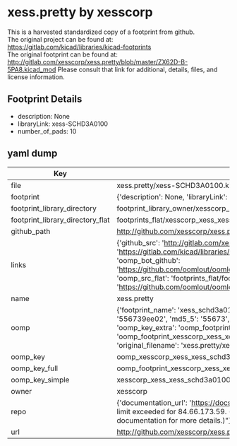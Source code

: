 # xess.pretty by xesscorp  
This is a harvested standardized copy of a footprint from github.  
The original project can be found at:  
https://gitlab.com/kicad/libraries/kicad-footprints  
The original footprint can be found at:
http://gitlab.com/xesscorp/xess.pretty/blob/master/ZX62D-B-5PA8.kicad_mod
Please consult that link for additional, details, files, and license information.  
## Footprint Details
* description: None  
* libraryLink: xess-SCHD3A0100  
* number_of_pads: 10  
## yaml dump  
| Key | Value |  
| --- | --- |  
| file | xess.pretty/xess-SCHD3A0100.kicad_mod |  
| footprint | {'description': None, 'libraryLink': 'xess-SCHD3A0100', 'number_of_pads': 10} |  
| footprint_library_directory | footprint_library_owner/xesscorp_xess.pretty |  
| footprint_library_directory_flat | footprints_flat/xesscorp_xess_xess_schd3a0100/working |  
| github_path | http://github.com/xesscorp/xess.pretty/blob/master/xess-SCHD3A0100.kicad_mod |  
| links | {'github_src': 'http://gitlab.com/xesscorp/xess.pretty/blob/master/ZX62D-B-5PA8.kicad_mod', 'github_src_repo': 'https://gitlab.com/kicad/libraries/kicad-footprints', 'oomp_bot': 'footprints/xesscorp_xess_xess_schd3a0100/working', 'oomp_bot_github': 'https://github.com/oomlout/oomlout_oomp_footprint_bot/tree/main/footprints/xesscorp_xess_xess_schd3a0100/working', 'oomp_src_flat': 'footprints_flat/footprints_flat/xesscorp_xess_xess_schd3a0100/working', 'oomp_src_flat_github': 'https://github.com/oomlout/oomlout_oomp_footprint_src/tree/main/footprints_flat/xesscorp_xess_xess_schd3a0100/working'} |  
| name | xess.pretty |  
| oomp | {'footprint_name': 'xess_schd3a0100', 'library_name': 'xess', 'md5': '556739ee02c8c078ca67800e08259ef3', 'md5_10': '556739ee02', 'md5_5': '55673', 'md5_6': '556739', 'oomp_key': 'oomp_xesscorp_xess_xess_schd3a0100', 'oomp_key_extra': 'oomp_footprint_xesscorp_xess_xess_schd3a0100', 'oomp_key_full': 'oomp_footprint_xesscorp_xess_xess_schd3a0100_556739', 'oomp_key_simple': 'xesscorp_xess_xess_schd3a0100', 'original_filename': 'xess.pretty/xess-SCHD3A0100.kicad_mod', 'owner_name': 'xesscorp'} |  
| oomp_key | oomp_xesscorp_xess_xess_schd3a0100 |  
| oomp_key_full | oomp_footprint_xesscorp_xess_xess_schd3a0100 |  
| oomp_key_simple | xesscorp_xess_xess_schd3a0100 |  
| owner | xesscorp |  
| repo | {'documentation_url': 'https://docs.github.com/rest/overview/resources-in-the-rest-api#rate-limiting', 'message': "API rate limit exceeded for 84.66.173.59. (But here's the good news: Authenticated requests get a higher rate limit. Check out the documentation for more details.)"} |  
| url | http://github.com/xesscorp/xess.pretty |  

